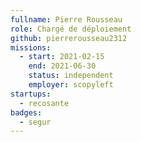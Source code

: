 ```yaml
---
fullname: Pierre Rousseau
role: Chargé de déploiement
github: pierrerousseau2312
missions:
  - start: 2021-02-15
    end: 2021-06-30
    status: independent
    employer: scopyleft
startups:
  - recosante
badges:
  - segur
---
```


